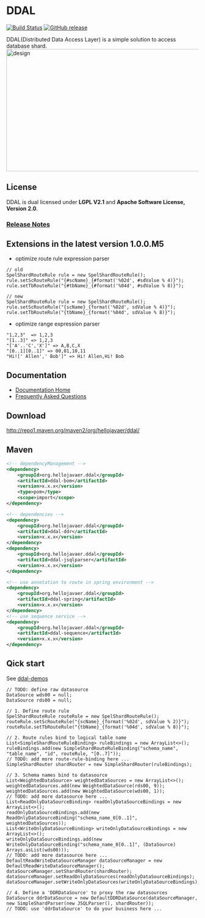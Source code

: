 # DDAL

[![Build Status](https://travis-ci.org/hellojavaer/ddal.svg?branch=master)](https://travis-ci.org/hellojavaer/ddal)
[![GitHub release](https://img.shields.io/github/release/hellojavaer/ddal.svg)](https://github.com/hellojavaer/ddal/releases)

DDAL(Distributed Data Access Layer) is a simple solution to access database shard.
<img src="https://github.com/hellojavaer/ddal/blob/master/doc/img/design_01.jpeg" width = "560" height = "320" alt="design" align=center />

## License

DDAL is dual licensed under **LGPL V2.1** and **Apache Software License, Version 2.0**.

### [Release Notes](https://github.com/hellojavaer/ddal/releases)

## Extensions in the latest version 1.0.0.M5

- optimize route rule expression parser

```
// old
SpelShardRouteRule rule = new SpelShardRouteRule();
rule.setScRouteRule("{#scName}_{#format('%02d', #sdValue % 4)}");
rule.setTbRouteRule("{#tbName}_{#format('%04d', #sdValue % 8)}");

// new
SpelShardRouteRule rule = new SpelShardRouteRule();
rule.setScRouteRule("{scName}_{format('%02d', sdValue % 4)}");
rule.setTbRouteRule("{tbName}_{format('%04d', sdValue % 8)}");
```

- optimize range expression parser

```
"1,2,3"  => 1,2,3
"[1..3]" => 1,2,3
"['A'..'C','X']" => A,B,C,X
"[0..1][0..1]" => 00,01,10,11
"Hi![' Allen',' Bob']" => Hi! Allen,Hi! Bob
```

## Documentation

- [Documentation Home](https://github.com/hellojavaer/ddal/wiki)
- [Frequently Asked Questions](https://github.com/hellojavaer/ddal/wiki/faq)


## Download

http://repo1.maven.org/maven2/org/hellojavaer/ddal/

## Maven

```xml
<!-- dependencyManagement -->
<dependency>
    <groupId>org.hellojavaer.ddal</groupId>
    <artifactId>ddal-bom</artifactId>
    <version>x.x.x</version>
    <type>pom</type>
    <scope>import</scope>
</dependency>

<!-- dependencies -->
<dependency>
    <groupId>org.hellojavaer.ddal</groupId>
    <artifactId>ddal-ddr</artifactId>
    <version>x.x.x</version>
</dependency>
<dependency>
    <groupId>org.hellojavaer.ddal</groupId>
    <artifactId>ddal-jsqlparser</artifactId>
    <version>x.x.x</version>
</dependency>

<!-- use annotation to route in spring environment -->
<dependency>
    <groupId>org.hellojavaer.ddal</groupId>
    <artifactId>ddal-spring</artifactId>
    <version>x.x.x</version>
</dependency>
<!-- use sequence service -->
<dependency>
    <groupId>org.hellojavaer.ddal</groupId>
    <artifactId>ddal-sequence</artifactId>
    <version>x.x.x</version>
</dependency>

```

## Qick start

See [ddal-demos](https://github.com/hellojavaer/ddal-demos/)
```
// TODO: define raw datasource
DataSource wds00 = null;
DataSource rds00 = null;

// 1. Define route rule
SpelShardRouteRule routeRule = new SpelShardRouteRule();
routeRule.setScRouteRule("{scName}_{format('%02d', sdValue % 2)}");
routeRule.setTbRouteRule("{tbName}_{format('%04d', sdValue % 8)}");

// 2. Route rules bind to logical table name
List<SimpleShardRouteRuleBinding> ruleBindings = new ArrayList<>();
ruleBindings.add(new SimpleShardRouteRuleBinding("schema_name", "table_name", "id", routeRule, "[0..7]"));
// TODO: add more route-rule-binding here ...
SimpleShardRouter shardRouter = new SimpleShardRouter(ruleBindings);

// 3. Schema names bind to datasource
List<WeightedDataSource> weightedDataSources = new ArrayList<>();
weightedDataSources.add(new WeightedDataSource(rds00, 9));
weightedDataSources.add(new WeightedDataSource(wds00, 1));
// TODO: add more datasource here ...
List<ReadOnlyDataSourceBinding> readOnlyDataSourceBindings = new ArrayList<>();
readOnlyDataSourceBindings.add(new ReadOnlyDataSourceBinding("schema_name_0[0..1]", weightedDataSources));
List<WriteOnlyDataSourceBinding> writeOnlyDataSourceBindings = new ArrayList<>();
writeOnlyDataSourceBindings.add(new WriteOnlyDataSourceBinding("schema_name_0[0..1]", (DataSource) Arrays.asList(wds00)));
// TODO: add more datasource here ...
DefaultReadWriteDataSourceManager dataSourceManager = new DefaultReadWriteDataSourceManager();
dataSourceManager.setShardRouter(shardRouter);
dataSourceManager.setReadOnlyDataSources(readOnlyDataSourceBindings);
dataSourceManager.setWriteOnlyDataSources(writeOnlyDataSourceBindings);

// 4. Define a 'DDRDataSource' to proxy the raw datasources
DataSource ddrDataSource = new DefaultDDRDataSource(dataSourceManager, new SimpleShardParser(new JSQLParser(), shardRouter));
// TODO: use 'ddrDataSource' to do your business here ...
```

